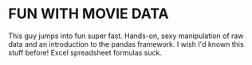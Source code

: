 # FUN WITH MOVIE DATA

This guy jumps into fun super fast. Hands-on, sexy manipulation of raw data and an introduction to the pandas framework.
I wish I'd known this stuff before! Excel spreadsheet formulas suck.

